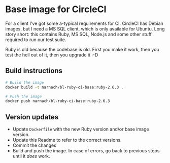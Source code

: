 # Base image for CircleCI

For a client I've got some a-typical requirements for CI. CircleCI has Debian images, but I need a MS SQL client, which is only available for Ubuntu.
Long story short: this contains Ruby, MS SQL, Node.js and some other stuff required to run our test suite.

Ruby is old because the codebase is old. First you make it work, then you test the hell out of it, then you upgrade it :-D 

## Build instructions

```bash
# Build the image
docker build -t narnach/bl-ruby-ci-base:ruby-2.6.3 .

# Push the image
docker push narnach/bl-ruby-ci-base:ruby-2.6.3
```

## Version updates

* Update `Dockerfile` with the new Ruby version and/or base image version.
* Update this Readme to refer to the correct versions.
* Commit the changes
* Build and push the image. In case of errors, go back to previous steps until it _does_ work.
